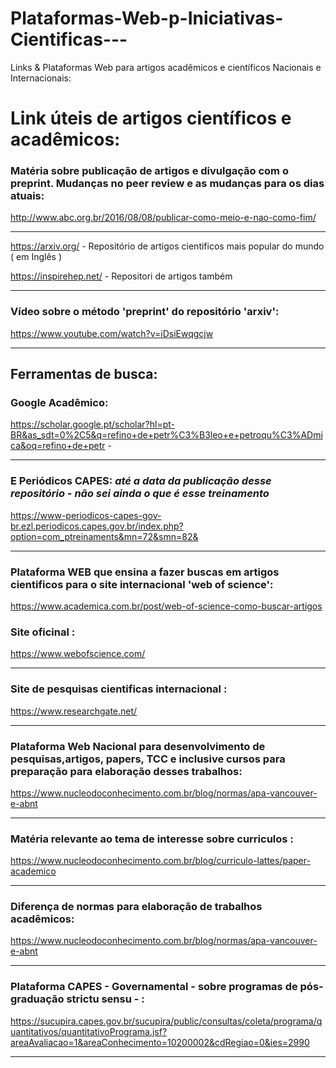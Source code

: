 # Plataformas-Web-p-Iniciativas-Cientificas---
Links &amp; Plataformas Web para artigos acadêmicos e científicos Nacionais e Internacionais:

# Link úteis de artigos científicos e acadêmicos:

### Matéria sobre publicação de artigos e divulgação com o preprint. Mudanças no peer review e as mudanças para os dias atuais:

http://www.abc.org.br/2016/08/08/publicar-como-meio-e-nao-como-fim/
***
https://arxiv.org/  - Repositório de artigos cientificos mais popular do mundo  ( em Inglês )

https://inspirehep.net/ - Repositori de artigos também
***
### Vídeo sobre o método 'preprint' do repositório 'arxiv':
https://www.youtube.com/watch?v=iDsiEwqgcjw
***
## Ferramentas de busca:
### Google Acadêmico:

https://scholar.google.pt/scholar?hl=pt-BR&as_sdt=0%2C5&q=refino+de+petr%C3%B3leo+e+petroqu%C3%ADmica&oq=refino+de+petr  - 
***

### E Periódicos CAPES:   _até a data da publicação desse repositório - não sei ainda o que é esse treinamento_
https://www-periodicos-capes-gov-br.ezl.periodicos.capes.gov.br/index.php?option=com_ptreinaments&mn=72&smn=82&
***
### Plataforma WEB que ensina a fazer buscas em artigos cientificos para o site internacional 'web of science':
https://www.academica.com.br/post/web-of-science-como-buscar-artigos

### Site oficinal :
https://www.webofscience.com/
***
### Site de pesquisas cientificas internacional :
   https://www.researchgate.net/
***      
### Plataforma Web Nacional para desenvolvimento de pesquisas,artigos, papers, TCC e inclusive cursos para preparação para elaboração desses trabalhos:
https://www.nucleodoconhecimento.com.br/blog/normas/apa-vancouver-e-abnt
***
### Matéria relevante ao tema de interesse sobre curriculos :
https://www.nucleodoconhecimento.com.br/blog/curriculo-lattes/paper-academico
***
### Diferença de normas para elaboração de trabalhos acadêmicos:
https://www.nucleodoconhecimento.com.br/blog/normas/apa-vancouver-e-abnt
***
### Plataforma CAPES - Governamental - sobre programas de pós-graduação strictu sensu - :
https://sucupira.capes.gov.br/sucupira/public/consultas/coleta/programa/quantitativos/quantitativoPrograma.jsf?areaAvaliacao=1&areaConhecimento=10200002&cdRegiao=0&ies=2990
***



